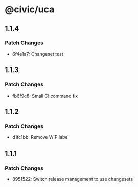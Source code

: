 # @civic/uca

## 1.1.4

### Patch Changes

- 6f4e1a7: Changeset test

## 1.1.3

### Patch Changes

- fb6f9c8: Small CI command fix

## 1.1.2

### Patch Changes

- d1fc1bb: Remove WIP label

## 1.1.1

### Patch Changes

- 8951522: Switch release management to use changesets
